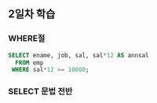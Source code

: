 ## 2일차 학습

### WHERE절

```sql
SELECT ename, job, sal, sal*12 AS annsal
  FROM emp
 WHERE sal*12 >= 10000;
```

### SELECT 문법 전반
